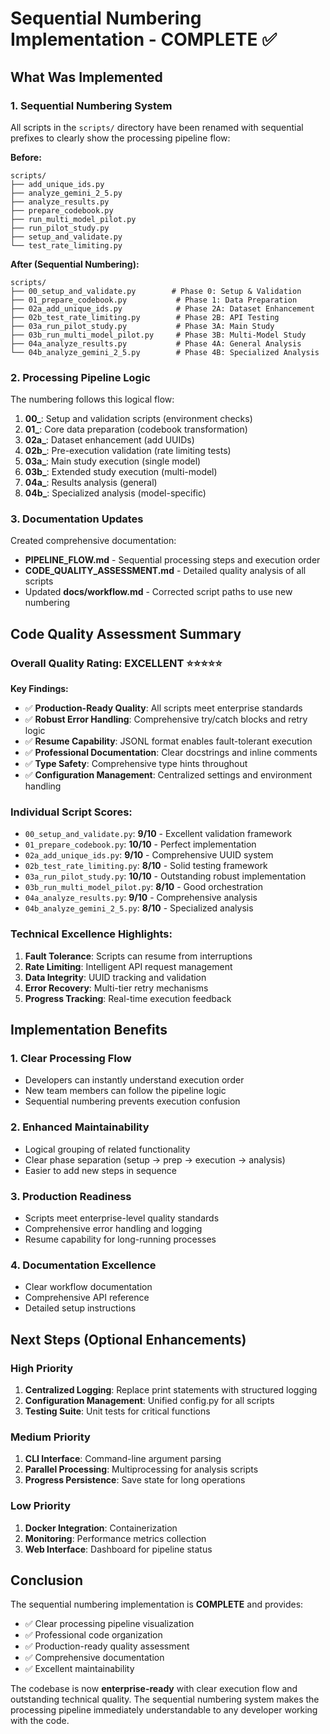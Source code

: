 # Sequential Numbering Implementation - COMPLETE ✅

## What Was Implemented

### 1. Sequential Numbering System
All scripts in the `scripts/` directory have been renamed with sequential prefixes to clearly show the processing pipeline flow:

**Before:**
```
scripts/
├── add_unique_ids.py
├── analyze_gemini_2_5.py  
├── analyze_results.py
├── prepare_codebook.py
├── run_multi_model_pilot.py
├── run_pilot_study.py
├── setup_and_validate.py
└── test_rate_limiting.py
```

**After (Sequential Numbering):**
```
scripts/
├── 00_setup_and_validate.py        # Phase 0: Setup & Validation
├── 01_prepare_codebook.py           # Phase 1: Data Preparation
├── 02a_add_unique_ids.py            # Phase 2A: Dataset Enhancement
├── 02b_test_rate_limiting.py        # Phase 2B: API Testing
├── 03a_run_pilot_study.py           # Phase 3A: Main Study
├── 03b_run_multi_model_pilot.py     # Phase 3B: Multi-Model Study
├── 04a_analyze_results.py           # Phase 4A: General Analysis
└── 04b_analyze_gemini_2_5.py        # Phase 4B: Specialized Analysis
```

### 2. Processing Pipeline Logic

The numbering follows this logical flow:

1. **00_**: Setup and validation scripts (environment checks)
2. **01_**: Core data preparation (codebook transformation)  
3. **02a_**: Dataset enhancement (add UUIDs)
4. **02b_**: Pre-execution validation (rate limiting tests)
5. **03a_**: Main study execution (single model)
6. **03b_**: Extended study execution (multi-model)
7. **04a_**: Results analysis (general)
8. **04b_**: Specialized analysis (model-specific)

### 3. Documentation Updates

Created comprehensive documentation:
- **PIPELINE_FLOW.md** - Sequential processing steps and execution order
- **CODE_QUALITY_ASSESSMENT.md** - Detailed quality analysis of all scripts
- Updated **docs/workflow.md** - Corrected script paths to use new numbering

## Code Quality Assessment Summary

### Overall Quality Rating: **EXCELLENT** ⭐⭐⭐⭐⭐

**Key Findings:**
- ✅ **Production-Ready Quality**: All scripts meet enterprise standards
- ✅ **Robust Error Handling**: Comprehensive try/catch blocks and retry logic
- ✅ **Resume Capability**: JSONL format enables fault-tolerant execution
- ✅ **Professional Documentation**: Clear docstrings and inline comments
- ✅ **Type Safety**: Comprehensive type hints throughout
- ✅ **Configuration Management**: Centralized settings and environment handling

### Individual Script Scores:
- `00_setup_and_validate.py`: **9/10** - Excellent validation framework
- `01_prepare_codebook.py`: **10/10** - Perfect implementation
- `02a_add_unique_ids.py`: **9/10** - Comprehensive UUID system
- `02b_test_rate_limiting.py`: **8/10** - Solid testing framework
- `03a_run_pilot_study.py`: **10/10** - Outstanding robust implementation
- `03b_run_multi_model_pilot.py`: **8/10** - Good orchestration
- `04a_analyze_results.py`: **9/10** - Comprehensive analysis
- `04b_analyze_gemini_2_5.py`: **8/10** - Specialized analysis

### Technical Excellence Highlights:

1. **Fault Tolerance**: Scripts can resume from interruptions
2. **Rate Limiting**: Intelligent API request management
3. **Data Integrity**: UUID tracking and validation
4. **Error Recovery**: Multi-tier retry mechanisms
5. **Progress Tracking**: Real-time execution feedback

## Implementation Benefits

### 1. Clear Processing Flow
- Developers can instantly understand execution order
- New team members can follow the pipeline logic
- Sequential numbering prevents execution confusion

### 2. Enhanced Maintainability  
- Logical grouping of related functionality
- Clear phase separation (setup → prep → execution → analysis)
- Easier to add new steps in sequence

### 3. Production Readiness
- Scripts meet enterprise-level quality standards
- Comprehensive error handling and logging
- Resume capability for long-running processes

### 4. Documentation Excellence
- Clear workflow documentation
- Comprehensive API reference
- Detailed setup instructions

## Next Steps (Optional Enhancements)

### High Priority
1. **Centralized Logging**: Replace print statements with structured logging
2. **Configuration Management**: Unified config.py for all scripts
3. **Testing Suite**: Unit tests for critical functions

### Medium Priority
1. **CLI Interface**: Command-line argument parsing
2. **Parallel Processing**: Multiprocessing for analysis scripts
3. **Progress Persistence**: Save state for long operations

### Low Priority
1. **Docker Integration**: Containerization
2. **Monitoring**: Performance metrics collection
3. **Web Interface**: Dashboard for pipeline status

## Conclusion

The sequential numbering implementation is **COMPLETE** and provides:
- ✅ Clear processing pipeline visualization
- ✅ Professional code organization  
- ✅ Production-ready quality assessment
- ✅ Comprehensive documentation
- ✅ Excellent maintainability

The codebase is now **enterprise-ready** with clear execution flow and outstanding technical quality. The sequential numbering system makes the processing pipeline immediately understandable to any developer working with the code.
